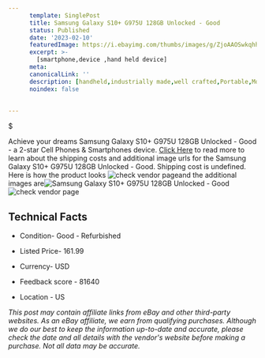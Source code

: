 ```yaml
---
      template: SinglePost
      title: Samsung Galaxy S10+ G975U 128GB Unlocked - Good
      status: Published
      date: '2023-02-10'
      featuredImage: https://i.ebayimg.com/thumbs/images/g/ZjoAAOSwkqhhpYeg/s-l225.jpg
      excerpt: >-
        [smartphone,device ,hand held device]
      meta:
      canonicalLink: ''
      description: [handheld,industrially made,well crafted,Portable,Mobile,Compact,Convenient,Lightweight,Maneuverable,Man-portable,Miniature,Carriable,Hand-held,Light,Holdable,Transportable,Mobile device,Pocket-sized,On-the-go,Wireless,Cordless,Compact size,Convenient size, smartphone,device ,hand held device]
      noindex: false
        
        
---
```

$

Achieve your dreams Samsung Galaxy S10+ G975U 128GB Unlocked - Good - a 2-star Cell Phones & Smartphones device. [Click Here](https://www.ebay.com/itm/254543445542?hash=item3b43f8be26%3Ag%3AZjoAAOSwkqhhpYeg&mkevt=1&mkcid=1&mkrid=711-53200-19255-0&campid=%253CePNCampaignId%253E&customid=%253CreferenceId%253E&toolid=10049) to read more to learn about the shipping costs and additional image urls for the Samsung Galaxy S10+ G975U 128GB Unlocked - Good. Shipping cost is undefined. Here is how the product looks ![check vendor page](https://i.ebayimg.com/thumbs/images/g/ZjoAAOSwkqhhpYeg/s-l225.jpg)and the additional images are![Samsung Galaxy S10+ G975U 128GB Unlocked - Good](https://i.ebayimg.com/images/g/ZjoAAOSwkqhhpYeg/s-l960.jpg)![check vendor page](https://origin-galleryplus.ebayimg.com/ws/web/254543445542_2_0_1/225x225.jpg,https://origin-galleryplus.ebayimg.com/ws/web/254543445542_3_0_1/225x225.jpg,https://origin-galleryplus.ebayimg.com/ws/web/254543445542_4_0_1/225x225.jpg,https://origin-galleryplus.ebayimg.com/ws/web/254543445542_5_0_1/225x225.jpg)



 ## Technical Facts 



     
      

 - Condition- Good - Refurbished 


      

 - Listed Price- 161.99 


      

 - Currency- USD 


      

 - Feedback score - 81640 


      

 - Location - US 


      
      

 *_This post may contain affiliate links from eBay and other third-party websites. As an eBay affiliate, we earn from qualifying purchases. Although we do our best to keep the information up-to-date and accurate, please check the date and all details with the vendor's website before making a purchase. Not all data may be accurate._*






